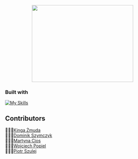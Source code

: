 <div align="center">
  <img src="https://github.com/user-attachments/assets/4adc9313-c87a-43c6-b590-8c3c67d20934" width="330" height="250" ><br>
  <!--<i>Find the job. Ditch the stress.</i>-->
</div>

<!-- ### Table of contents

## About

### Features -->

### Built with
[![My Skills](https://skillicons.dev/icons?i=java,spring,mysql,react,idea,figma&theme=light)](https://skillicons.dev)

<!-- ## Getting started
### Prerequisites
### Instalation -->

## Contributors
👩🏻‍💻[Kinga Żmuda](https://github.com/kingazm) <br>
👨🏼‍💻[Dominik Szymczyk](https://github.com/tytusszymczyk) <br>
👩🏼‍💻[Martyna Cios](https://github.com/cssma) <br>
👨🏻‍💻[Wojciech Popiel](https://github.com/PopielWojciech) <br>
👨🏻‍💻[Piotr Szulej](https://github.com/PiterParker32)

<!-- ## Contact

### Acknowledgements -->

